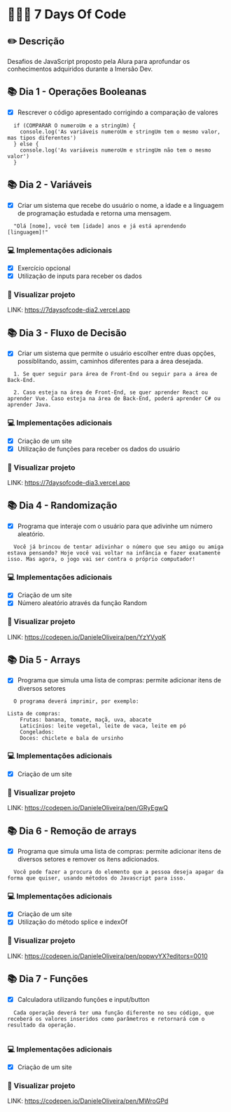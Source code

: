 # 👩🏽‍💻 7 Days Of Code

## ✏️ Descrição
Desafios de JavaScript proposto pela Alura para aprofundar os conhecimentos adquiridos durante a Imersão Dev.

## 📚 Dia 1 - Operações Booleanas
- [x] Rescrever o código apresentado corrigindo a comparação de valores

```
  if (COMPARAR O numeroUm e a stringUm) {
    console.log('As variáveis numeroUm e stringUm tem o mesmo valor, mas tipos diferentes')
  } else {
    console.log('As variáveis numeroUm e stringUm não tem o mesmo valor')
  }
```

## 📚 Dia 2 - Variáveis
- [x] Criar um sistema que recebe do usuário o nome, a idade e a linguagem de programação estudada e retorna uma mensagem.

```
  "Olá [nome], você tem [idade] anos e já está aprendendo [linguagem]!"
```
### 💻 Implementações adicionais
- [x] Exercício opcional
- [x] Utilização de inputs para receber os dados 

### 🔗 Visualizar projeto
LINK: https://7daysofcode-dia2.vercel.app

## 📚 Dia 3 - Fluxo de Decisão
- [x] Criar um sistema que permite o usuário escolher entre duas opções, possiblitando, assim, caminhos diferentes para a área desejada.

```
  1. Se quer seguir para área de Front-End ou seguir para a área de Back-End.

  2. Caso esteja na área de Front-End, se quer aprender React ou aprender Vue. Caso esteja na área de Back-End, poderá aprender C# ou aprender Java.
```

### 💻 Implementações adicionais
- [x] Criação de um site
- [x] Utilização de funções para receber os dados do usuário

### 🔗 Visualizar projeto
LINK: https://7daysofcode-dia3.vercel.app

## 📚 Dia 4 - Randomização
- [x] Programa que interaje com o usuário para que adivinhe um número aleatório.

```
  Você já brincou de tentar adivinhar o número que seu amigo ou amiga estava pensando? Hoje você vai voltar na infância e fazer exatamente isso. Mas agora, o jogo vai ser contra o próprio computador!
```

### 💻 Implementações adicionais
- [x] Criação de um site
- [x] Número aleatório através da função Random

### 🔗 Visualizar projeto
LINK: https://codepen.io/DanieleOliveira/pen/YzYVyqK

## 📚 Dia 5 - Arrays
- [x] Programa que simula uma lista de compras: permite adicionar itens de diversos setores
```
  O programa deverá imprimir, por exemplo:

Lista de compras:
    Frutas: banana, tomate, maçã, uva, abacate
    Laticínios: leite vegetal, leite de vaca, leite em pó
    Congelados:
    Doces: chiclete e bala de ursinho
```

### 💻 Implementações adicionais
- [x] Criação de um site

### 🔗 Visualizar projeto
LINK: https://codepen.io/DanieleOliveira/pen/GRyEgwQ

## 📚 Dia 6 - Remoção de arrays
- [x] Programa que simula uma lista de compras: permite adicionar itens de diversos setores e remover os itens adicionados.
```
  Você pode fazer a procura do elemento que a pessoa deseja apagar da forma que quiser, usando métodos do Javascript para isso.
```

### 💻 Implementações adicionais
- [x] Criação de um site
- [x] Utilização do método splice e indexOf

### 🔗 Visualizar projeto
LINK: https://codepen.io/DanieleOliveira/pen/popwvYX?editors=0010

## 📚 Dia 7 - Funções
- [x] Calculadora utilizando funções e input/button
```
  Cada operação deverá ter uma função diferente no seu código, que receberá os valores inseridos como parâmetros e retornará com o resultado da operação.
  
```

### 💻 Implementações adicionais
- [x] Criação de um site

### 🔗 Visualizar projeto
LINK: https://codepen.io/DanieleOliveira/pen/MWroGPd

